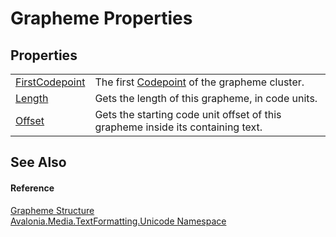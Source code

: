 # Grapheme Properties




## Properties
<table>
<tr>
<td><a href="P_Avalonia_Media_TextFormatting_Unicode_Grapheme_FirstCodepoint">FirstCodepoint</a></td>
<td>The first <a href="T_Avalonia_Media_TextFormatting_Unicode_Codepoint">Codepoint</a> of the grapheme cluster.</td>
</tr>
<tr>
<td><a href="P_Avalonia_Media_TextFormatting_Unicode_Grapheme_Length">Length</a></td>
<td>Gets the length of this grapheme, in code units.</td>
</tr>
<tr>
<td><a href="P_Avalonia_Media_TextFormatting_Unicode_Grapheme_Offset">Offset</a></td>
<td>Gets the starting code unit offset of this grapheme inside its containing text.</td>
</tr>
</table>

## See Also


#### Reference
<a href="T_Avalonia_Media_TextFormatting_Unicode_Grapheme">Grapheme Structure</a>  
<a href="N_Avalonia_Media_TextFormatting_Unicode">Avalonia.Media.TextFormatting.Unicode Namespace</a>  


